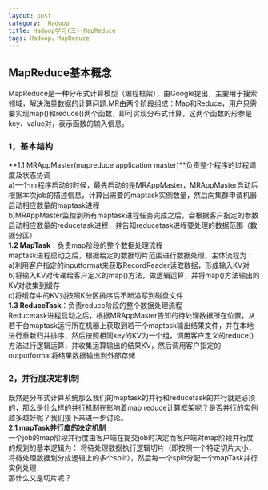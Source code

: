 ```yaml
---
layout: post
category:  Hadoop
title: Hadoop学习(三)-MapReduce
tags: Hadoop，MapReduce
---
```


## MapReduce基本概念

MapReduce是一种分布式计算模型（编程框架），由Google提出，主要用于搜索领域，解决海量数据的计算问题.MR由两个阶段组成：Map和Reduce，用户只需要实现map()和reduce()两个函数，即可实现分布式计算，这两个函数的形参是key、value对，表示函数的输入信息。<br>
### 1，基本结构 ###

**1.1 MRAppMaster(mapreduce application master)**负责整个程序的过程调度及状态协调<br>
a)一个mr程序启动的时候，最先启动的是MRAppMaster，MRAppMaster启动后根据本次job的描述信息，计算出需要的maptask实例数量，然后向集群申请机器启动相应数量的maptask进程<br>
b)MRAppMaster监控到所有maptask进程任务完成之后，会根据客户指定的参数启动相应数量的reducetask进程，并告知reducetask进程要处理的数据范围（数据分区）<br>
**1.2 MapTask**：负责map阶段的整个数据处理流程<br>
maptask进程启动之后，根据给定的数据切片范围进行数据处理，主体流程为：<br>
a)利用客户指定的inputformat来获取RecordReader读取数据，形成输入KV对<br>
b)将输入KV对传递给客户定义的map()方法，做逻辑运算，并将map()方法输出的KV对收集到缓存<br>
c)将缓存中的KV对按照K分区排序后不断溢写到磁盘文件<br>
**1.3 ReduceTask**：负责reduce阶段的整个数据处理流程<br>
Reducetask进程启动之后，根据MRAppMaster告知的待处理数据所在位置，从若干台maptask运行所在机器上获取到若干个maptask输出结果文件，并在本地进行重新归并排序，然后按照相同key的KV为一个组，调用客户定义的reduce()方法进行逻辑运算，并收集运算输出的结果KV，然后调用客户指定的outputformat将结果数据输出到外部存储<br>
### 2，并行度决定机制 ###
既然是分布式计算系统那么我们的maptask的并行和reducetask的并行就是必须的，那么是什么样的并行机制在影响着map reduce计算框架呢？是否并行的实例越多越好呢？我们接下来进一步讨论。<br>
**2.1 mapTask并行度的决定机制**<br>
一个job的map阶段并行度由客户端在提交job时决定而客户端对map阶段并行度的规划的基本逻辑为：
将待处理数据执行逻辑切片（即按照一个特定切片大小，将待处理数据划分成逻辑上的多个split），然后每一个split分配一个mapTask并行实例处理<br>
那什么又是切片呢？